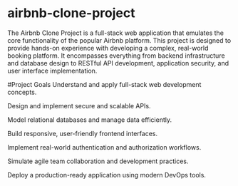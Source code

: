 # airbnb-clone-project
The Airbnb Clone Project is a full-stack web application that emulates the core functionality of the popular Airbnb platform. This project is designed to provide hands-on experience with developing a complex, real-world booking platform. It encompasses everything from backend infrastructure and database design to RESTful API development, application security, and user interface implementation.

#Project Goals
Understand and apply full-stack web development concepts.

Design and implement secure and scalable APIs.

Model relational databases and manage data efficiently.

Build responsive, user-friendly frontend interfaces.

Implement real-world authentication and authorization workflows.

Simulate agile team collaboration and development practices.

Deploy a production-ready application using modern DevOps tools.

